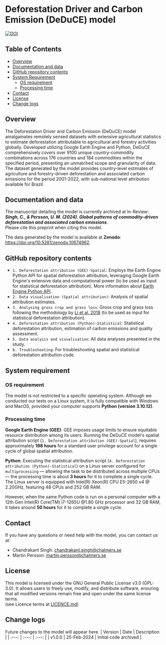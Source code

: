 # Deforestation Driver and Carbon Emission (DeDuCE) model
[![DOI](https://zenodo.org/badge/DOI/10.5281/zenodo.10674962.svg)](https://doi.org/10.5281/zenodo.10674962)

## Table of Contents
  - [Overview](#overview)
  - [Documentation and data](#Documentation-and-data)
  - [GitHub repository contents](#GitHub-repository-contents)
  - [System Requirement](#system-requirement)
    - [OS requirement](#OS-requirement)
    - [Processing time](#Processing-time)
  - [Contact](#contact)
  - [License](#LICENSE)
  - [Change logs](#change-logs)


## Overview
The Deforestation Driver and Carbon Emission (DeDuCE) model amalgamates remotely sensed datasets with extensive agricultural statistics to estimate deforestation attributable to agricultural and forestry activities globally. Developed utilizing Google Earth Engine and Python, DeDuCE comprehensively covers over 9100 unique country-commodity combinations across 176 countries and 184 commodities within the specified period, presenting an unmatched scope and granularity of data. The dataset generated by the model provides country-level estimates of agriculture and forestry-driven deforestation and associated carbon emissions for the period 2001-2022, with sub-national level attribution available for Brazil. 

## Documentation and data
The manuscript detailing the model is currently archived at In-Review: **_Singh, C., & Persson, U. M. (2024). Global patterns of commodity-driven deforestation and associated carbon emissions_**.   
Please cite this preprint when citing this model. 

The data generated by the model is available at **Zenodo**: https://doi.org/10.5281/zenodo.10674962. 


## GitHub repository contents
- `1. Deforestation attribution (GEE)-Spatial`: Employs the Earth Engine Python API for spatial deforestation attribution, leveraging Google Earth Engine's extensive data and computational power (to be used as input for statistical deforestation attribution). More information about [Earth Engine Python API](https://developers.google.com/earth-engine/guides/python_install). 
- `2. Data visualisation (Spatial attribution)`: Analysis of spatial attribution estimates.
- `3. Analysing gross crop and grass loss`: Gross crop and grass loss following the methodology by [Li et al. 2018](https://doi.org/10.5194/essd-10-219-2018) (to be used as input for statistical deforestation attribution).
- `4. Deforestation attribution (Python)-Statistical`: Statistical deforestation attribution, estimation of carbon emissions and quality assessment.
- `5. Data analysis and visualisation`: All data analyses presented in the study.
- `6. Troubleshooting`: For troubleshooting spatial and statistical deforestation attribution code.


## System requirement
### OS requirement
The model is not restricted to a specific operating system. Although we conducted our tests on a Linux system, it is fully compatible with Windows and MacOS, provided your computer supports **Python (version 3.10.12)**.

### Processing time
**Google Earth Engine (GEE)**: GEE imposes usage limits to ensure equitable resource distribution among its users. Running the DeDuCE model's spatial attribution script (`1. Deforestation attribution (GEE)-Spatial`), requires approximately **198 hours** for a standard user privilege account for a single cycle of global spatial attribution.  

**Python**: Executing the statistical attribution script (`4. Deforestation attribution (Python)-Statistical`) on a Linux server configured for `multiprocessing` — allowing the task to be distributed across multiple CPUs — the processing time is about **3 hours** for it to complete a single cycle. The Linux server is equipped with Intel(R) Xeon(R) CPU E5-2650 v4 @ 2.20GHz, featuring 48 CPUs and 252 GB RAM.   

However, when the same Python code is run on a personal computer with a 12th Gen Intel(R) Core(TM) i7-1265U @1.80 GHz processor and 32 GB RAM, it takes around **50 hours** for it to complete a single cycle.  

## Contact
If you have any questions or need help with the model, you can contact us at:        
- Chandrakant Singh: [chandrakant.singh@chalmers.se](mailto:chandrakant.singh@chalmers.se)    
- Martin Persson: [martin.persson@chalmers.se](mailto:martin.persson@chalmers.se)


## License
This model is licensed under the GNU General Public License v3.0 (GPL-3.0). It allows users to freely use, modify, and distribute software, ensuring that all modified versions remain free and open under the same license terms.   
(see Licence terms at [LICENCE.md](LICENSE))



## Change logs
Future changes to the model will appear here.
| Version | Date    | Description    |
| :---:   | :---: | :---: |
| v1.0.0 | 25-Feb-2024   | Initial code archived   |
